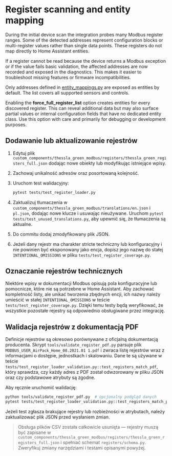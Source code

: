 # Register scanning and entity mapping

During the initial device scan the integration probes many Modbus register ranges. Some of
the detected addresses represent configuration blocks or multi-register values rather than
single data points. These registers do not map directly to Home Assistant entities.

If a register cannot be read because the device returns a Modbus exception or if the value
fails basic validation, the affected addresses are now recorded and exposed in the
diagnostics. This makes it easier to troubleshoot missing features or firmware
incompatibilities.

Only addresses defined in [entity_mappings.py](../custom_components/thessla_green_modbus/entity_mappings.py)
are exposed as entities by default. The list covers all supported sensors and controls.

Enabling the **force_full_register_list** option creates entities for every discovered
register. This can reveal additional data but may also surface partial values or internal
configuration fields that have no dedicated entity class. Use this option with care and
primarily for debugging or development purposes.

## Dodawanie lub aktualizowanie rejestrów

1. Edytuj plik `custom_components/thessla_green_modbus/registers/thessla_green_registers_full.json` dodając nowe obiekty
   lub modyfikując istniejące wpisy.
2. Zachowaj unikalność adresów oraz posortowaną kolejność.
3. Uruchom test walidacyjny:

   ```bash
   pytest tests/test_register_loader.py
   ```

4. Zaktualizuj tłumaczenia w `custom_components/thessla_green_modbus/translations/en.json` i `pl.json`,
   dodając nowe klucze i usuwając nieużywane. Uruchom `pytest tests/test_unused_translations.py`, aby
   upewnić się, że tłumaczenia są aktualne.
5. Do commitu dodaj zmodyfikowany plik JSON.
6. Jeżeli dany rejestr ma charakter stricte techniczny lub konfiguracyjny i nie powinien być
   eksponowany jako encja, dopisz jego nazwę do stałej `INTENTIONAL_OMISSIONS` w pliku
   `tests/test_register_coverage.py`.

## Oznaczanie rejestrów technicznych

Niektóre wpisy w dokumentacji Modbus opisują pola konfiguracyjne lub pomocnicze,
które nie są potrzebne w Home Assistant. Aby zachować kompletność listy, ale
unikać tworzenia zbędnych encji, ich nazwy należy umieścić w stałej
`INTENTIONAL_OMISSIONS` w teście `tests/test_register_coverage.py`. Dzięki temu
testy będą weryfikować, że wszystkie pozostałe rejestry są odpowiednio
obsługiwane przez integrację.

## Walidacja rejestrów z dokumentacją PDF

Definicje rejestrów są okresowo porównywane z oficjalną dokumentacją
producenta. Skrypt `tools/validate_register_pdf.py` parsuje plik
`MODBUS_USER_AirPack_Home_08.2021.01 1.pdf` i zwraca listę rejestrów wraz z
informacjami o dostępie, jednostkach i skalowaniu. Dane te są używane w teście
`tests/test_register_loader_validation.py::test_registers_match_pdf`, który
sprawdza, czy każdy adres z PDF został odwzorowany w pliku JSON oraz czy
podstawowe atrybuty są zgodne.

Aby ręcznie uruchomić walidację:

```bash
python tools/validate_register_pdf.py  # opcjonalny podgląd danych
pytest tests/test_register_loader_validation.py::test_registers_match_pdf
```

Jeżeli test zgłasza brakujące rejestry lub rozbieżności w atrybutach,
należy zaktualizować plik JSON przed wysłaniem zmian.

> Obsługa plików CSV została całkowicie usunięta — rejestry muszą być zapisane w
> `custom_components/thessla_green_modbus/registers/thessla_green_registers_full.json`
> i spełniać schemat `registers/schema.py`. Zweryfikuj zmiany narzędziami i
> testami opisanymi powyżej.
